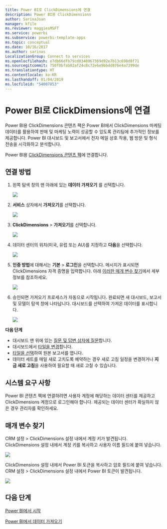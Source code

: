 ```yaml
---
title: Power BI로 ClickDimensions에 연결
description: Power BI용 ClickDimensions
author: SarinaJoan
manager: kfile
ms.reviewer: maggiesMSFT
ms.service: powerbi
ms.subservice: powerbi-template-apps
ms.topic: conceptual
ms.date: 10/16/2017
ms.author: sarinas
LocalizationGroup: Connect to services
ms.openlocfilehash: e7db66dfb79cd0348967369d92e7b13c698d8f71
ms.sourcegitcommit: 750f0bfab02af24c8c72e6e9bbdd876e4a7399de
ms.translationtype: HT
ms.contentlocale: ko-KR
ms.lasthandoff: 01/04/2019
ms.locfileid: "54007853"
---
```

# <a name="connect-to-clickdimensions-with-power-bi"></a>Power BI로 ClickDimensions에 연결
Power BI용 ClickDimensions 콘텐츠 팩은 Power BI에서 ClickDimensions 마케팅 데이터를 활용하여 판매 및 마케팅 노력이 성공할 수 있도록 관리팀에 추가적인 정보를 제공합니다. Power BI 대시보드 및 보고서에서 전자 메일 상호 작용, 웹 방문 및 형식 전송을 시각화하고 분석합니다.

Power BI용 [ClickDimensions 콘텐츠 팩](https://app.powerbi.com/getdata/services/click-dimensions)에 연결합니다.

## <a name="how-to-connect"></a>연결 방법
1. 왼쪽 탐색 창의 맨 아래에 있는 **데이터 가져오기** 를 선택합니다.
   
   ![](media/service-connect-to-clickdimensions/getdata.png)
2. **서비스** 상자에서 **가져오기**를 선택합니다.
   
   ![](media/service-connect-to-clickdimensions/services.png)
3. **ClickDimensions** \> **가져오기**를 선택합니다.
   
   ![](media/service-connect-to-clickdimensions/clickdimensions.png)
4. 데이터 센터의 위치(미국, 유럽 또는 AU)를 지정하고 **다음**을 선택합니다.
   
   ![](media/service-connect-to-clickdimensions/params.png)
5. **인증 방법**에 대해서는 **기본** \> **로그인**을 선택합니다. 메시지가 표시되면 ClickDimensions 자격 증명을 입력합니다. 아래 [이러한 매개 변수 찾기](#FindingParams)에서 세부 정보를 참조하세요.
   
    ![](media/service-connect-to-clickdimensions/creds.png)
6. 승인되면 가져오기 프로세스가 자동으로 시작됩니다. 완료되면 새 대시보드, 보고서 및 모델이 탐색 창에 나타납니다. 대시보드를 선택하여 가져온 데이터를 표시합니다.
   
     ![](media/service-connect-to-clickdimensions/dashboard.png)

**다음 단계**

* 대시보드 맨 위에 있는 [질문 및 답변 상자에 질문](consumer/end-user-q-and-a.md)합니다.
* 대시보드에서 [타일을 변경](service-dashboard-edit-tile.md)합니다.
* [타일을 선택](consumer/end-user-tiles.md)하여 원본 보고서를 엽니다.
* 데이터 세트를 매일 새로 고치도록 예약하는 경우 새로 고침 일정을 변경하거나 **지금 새로 고침**을 사용하여 필요할 때 새로 고칠 수 있습니다.

## <a name="system-requirements"></a>시스템 요구 사항
Power BI 콘텐츠 팩에 연결하려면 사용자 계정에 해당하는 데이터 센터를 제공하고 ClickDimensions 계정으로 로그인해야 합니다. 제공되는 데이터 센터가 확실하지 않은 경우 관리자를 확인하세요.

<a name="FindingParams"></a>

## <a name="finding-parameters"></a>매개 변수 찾기
CRM 설정 \> ClickDimensions 설정 내에서 계정 키가 발견됩니다. ClickDimensions 설정 내에서 계정 키를 복사하고 사용자 이름 필드에 붙여 넣습니다.  

![](media/service-connect-to-clickdimensions/crm.png)  

ClickDimensions 설정 내에서 Power BI 토큰을 복사하고 암호 필드에 붙여 넣습니다. CRM 설정 \> ClickDimensions 설정 내에서 Power BI 토큰이 발견됩니다.  

![](media/service-connect-to-clickdimensions/crm2.png)  

## <a name="next-steps"></a>다음 단계
[Power BI에서 시작](service-get-started.md)

[Power BI에서 데이터 가져오기](service-get-data.md)


